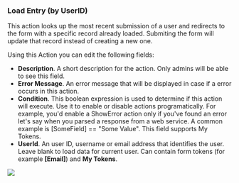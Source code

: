 ### Load Entry \(by UserID\)

This action looks up the most recent submission of a user and redirects to the form with a specific record already loaded. Submiting the form will update that record instead of creating a new one.

Using this Action you can edit the following fields:

* **Description**. A short description for the action. Only admins will be able to see this field.
* **Error Message**. An error message that will be displayed in case if a error occurs in this action.
* **Condition**. This boolean expression is used to determine if this action will execute. Use it to enable or disable actions programatically. For example, you'd enable a ShowError action only if you've found an error let's say when you parsed a response from a web service. A common example is \[SomeField\] == "Some Value". This field supports My Tokens.
* **UserId**. An user ID, username or email address that identifies the user. Leave blank to load data for current user. Can contain form tokens \(for example **\[Email\]**\) and **My Tokens**.

![](http://static.dnnsharp.com/documentation/load_entry_user_ID.png)